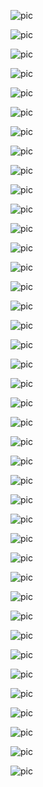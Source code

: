 ![pic](https://gitee.com/yilinya/imagebed/raw/master/a-%20(2).jpg)

![pic](https://gitee.com/yilinya/imagebed/raw/master/a-%20(3).jpg)

![pic](https://gitee.com/yilinya/imagebed/raw/master/a-%20(4).jpg)

![pic](https://gitee.com/yilinya/imagebed/raw/master/a-%20(1).jpg)

![pic](https://gitee.com/yilinya/imagebed/raw/master/a-%20(5).jpg)

![pic](https://gitee.com/yilinya/imagebed/raw/master/a-%20(6).jpg)

![pic](https://gitee.com/yilinya/imagebed/raw/master/a-%20(7).jpg)

![pic](https://gitee.com/yilinya/imagebed/raw/master/a-%20(8).jpg)

![pic](https://gitee.com/yilinya/imagebed/raw/master/a-%20(9).jpg)

![pic](https://gitee.com/yilinya/imagebed/raw/master/a-%20(10).jpg)

![pic](https://gitee.com/yilinya/imagebed/raw/master/a-%20(11).jpg)

![pic](https://gitee.com/yilinya/imagebed/raw/master/a-%20(12).jpg)

![pic](https://gitee.com/yilinya/imagebed/raw/master/a-%20(13).jpg)

![pic](https://gitee.com/yilinya/imagebed/raw/master/a-%20(14).jpg)

![pic](https://gitee.com/yilinya/imagebed/raw/master/a-%20(15).jpg)

![pic](https://gitee.com/yilinya/imagebed/raw/master/a-%20(16).jpg)

![pic](https://gitee.com/yilinya/imagebed/raw/master/a-%20(17).jpg)

![pic](https://gitee.com/yilinya/imagebed/raw/master/a-%20(18).jpg)

![pic](https://gitee.com/yilinya/imagebed/raw/master/a-%20(19).jpg)

![pic](https://gitee.com/yilinya/imagebed/raw/master/a-%20(20).jpg)

![pic](https://gitee.com/yilinya/imagebed/raw/master/b-%20(1).jpg)

![pic](https://gitee.com/yilinya/imagebed/raw/master/b-%20(2).jpg)

![pic](https://gitee.com/yilinya/imagebed/raw/master/b-%20(3).jpg)

![pic](https://gitee.com/yilinya/imagebed/raw/master/b-%20(4).jpg)

![pic](https://gitee.com/yilinya/imagebed/raw/master/b-%20(5).jpg)

![pic](https://gitee.com/yilinya/imagebed/raw/master/b-%20(6).jpg)

![pic](https://gitee.com/yilinya/imagebed/raw/master/b-%20(7).jpg)

![pic](https://gitee.com/yilinya/imagebed/raw/master/b-%20(8).jpg)

![pic](https://gitee.com/yilinya/imagebed/raw/master/b-%20(9).jpg)

![pic](https://gitee.com/yilinya/imagebed/raw/master/b-%20(10).jpg)

![pic](https://gitee.com/yilinya/imagebed/raw/master/b-%20(11).jpg)

![pic](https://gitee.com/yilinya/imagebed/raw/master/b-%20(12).jpg)

![pic](https://gitee.com/yilinya/imagebed/raw/master/b-%20(13).jpg)

![pic](https://gitee.com/yilinya/imagebed/raw/master/b-%20(14).jpg)

![pic](https://gitee.com/yilinya/imagebed/raw/master/b-%20(15).jpg)

![pic](https://gitee.com/yilinya/imagebed/raw/master/b-%20(16).jpg)

![pic](https://gitee.com/yilinya/imagebed/raw/master/b-%20(17).jpg)

![pic](https://gitee.com/yilinya/imagebed/raw/master/b-%20(18).jpg)

![pic](https://gitee.com/yilinya/imagebed/raw/master/b-%20(19).jpg)

![pic](https://gitee.com/yilinya/imagebed/raw/master/b-%20(20).jpg)
